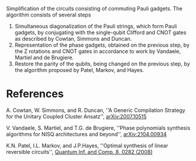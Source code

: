 Simplification of the circuits consisting of commuting Pauli gadgets. The algorithm consists of several steps
1. Simultaneous diagonalization of the Pauli strings, which form Pauli gadgets, by conjugating with the single-qubit Clifford and CNOT gates as described by Cowtan, Simmons and Duncan. 
2. Representation of the phase gadgets, obtained on the previous step, by the Z rotations and CNOT gates in accordance to work by Vandaele, Martiel and de Brugiere.
3. Restore the parity of the qubits, being changed on the previous step, by the algorithm proposed by Patel, Markov, and Hayes.

# References 

A. Cowtan, W. Simmons, and R. Duncan,
''A Generic Compilation Strategy for the Unitary Coupled Cluster Ansatz'',
[arXiv:2007.10515](https://arxiv.org/abs/2007.10515)

V. Vandaele, S. Martiel, and T.G. de Brugiere,
''Phase polynomials synthesis algorithms for NISQ architectures and beyond'',
[arXiv:2104.00934](https://arxiv.org/abs/2104.00934)

K.N. Patel, I.L. Markov, and J.P.Hayes,
''Optimal synthesis of linear reversible circuits'',
[Quantum Inf. and Comp. 8, 0282 (2008)](http://dx.doi.org/10.26421/QIC8.3-4-4)
